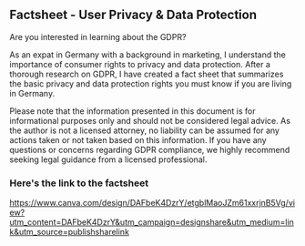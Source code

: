 ## Factsheet - User Privacy & Data Protection

Are you interested in learning about the GDPR?

As an expat in Germany with a background in marketing, I understand the importance of consumer rights to privacy and data protection. After a thorough research on GDPR, I have created a fact sheet that summarizes the basic privacy and data protection rights you must know if you are living in Germany.

Please note that the information presented in this document is for informational purposes only and should not be considered legal advice. As the author is not a licensed attorney, no liability can be assumed for any actions taken or not taken based on this information. If you have any questions or concerns regarding GDPR compliance, we highly recommend seeking legal guidance from a licensed professional.

### Here's the link to the factsheet
https://www.canva.com/design/DAFbeK4DzrY/etgblMaoJZm61xxrjnB5Vg/view?utm_content=DAFbeK4DzrY&utm_campaign=designshare&utm_medium=link&utm_source=publishsharelink
